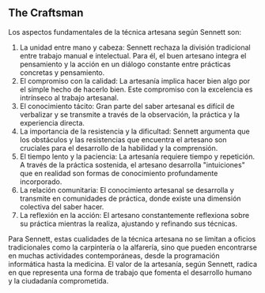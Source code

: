 ## The Craftsman 














Los aspectos fundamentales de la técnica artesana según Sennett son:

1. La unidad entre mano y cabeza: Sennett rechaza la división tradicional entre trabajo manual e intelectual. Para él, el buen artesano integra el pensamiento y la acción en un diálogo constante entre prácticas concretas y pensamiento.
2. El compromiso con la calidad: La artesanía implica hacer bien algo por el simple hecho de hacerlo bien. Este compromiso con la excelencia es intrínseco al trabajo artesanal.
3. El conocimiento tácito: Gran parte del saber artesanal es difícil de verbalizar y se transmite a través de la observación, la práctica y la experiencia directa.
4. La importancia de la resistencia y la dificultad: Sennett argumenta que los obstáculos y las resistencias que encuentra el artesano son cruciales para el desarrollo de la habilidad y la comprensión.
5. El tiempo lento y la paciencia: La artesanía requiere tiempo y repetición. A través de la práctica sostenida, el artesano desarrolla "intuiciones" que en realidad son formas de conocimiento profundamente incorporado.
6. La relación comunitaria: El conocimiento artesanal se desarrolla y transmite en comunidades de práctica, donde existe una dimensión colectiva del saber hacer.
7. La reflexión en la acción: El artesano constantemente reflexiona sobre su práctica mientras la realiza, ajustando y refinando sus técnicas.

Para Sennett, estas cualidades de la técnica artesana no se limitan a oficios tradicionales como la carpintería o la alfarería, sino que pueden encontrarse en muchas actividades contemporáneas, desde la programación informática hasta la medicina. El valor de la artesanía, según Sennett, radica en que representa una forma de trabajo que fomenta el desarrollo humano y la ciudadanía comprometida.